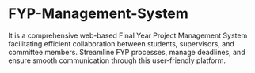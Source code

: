 # FYP-Management-System
It is a comprehensive web-based Final Year Project Management System facilitating efficient collaboration between students, supervisors, and committee members. Streamline FYP processes, manage deadlines, and ensure smooth communication through this user-friendly platform.
